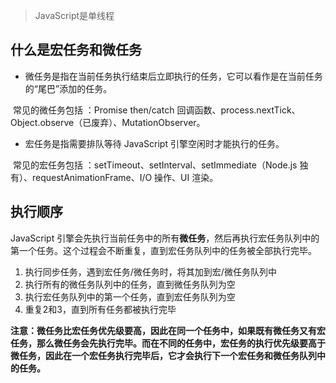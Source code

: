 > JavaScript是单线程

## 什么是宏任务和微任务

- 微任务是指在当前任务执行结束后立即执行的任务，它可以看作是在当前任务的“尾巴”添加的任务。

​		常见的微任务包括 ：Promise then/catch 回调函数、process.nextTick、Object.observe（已废弃）、MutationObserver。 

- 宏任务是指需要排队等待 JavaScript 引擎空闲时才能执行的任务。

​		常见的宏任务包括 ：setTimeout、setInterval、setImmediate（Node.js 独有）、requestAnimationFrame、I/O 操作、UI 渲染。 

## 执行顺序

JavaScript 引擎会先执行当前任务中的所有**微任务**，然后再执行宏任务队列中的第一个任务。这个过程会不断重复，直到宏任务队列中的任务被全部执行完毕。

1. 执行同步任务，遇到宏任务/微任务时，将其加到宏/微任务队列中
2. 执行所有的微任务队列中的任务，直到微任务队列为空
3. 执行宏任务队列中的第一个任务，直到宏任务队列为空
4. 重复2和3，直到所有任务都被执行完毕

**注意：微任务比宏任务优先级要高，因此在同一个任务中，如果既有微任务又有宏任务，那么微任务会先执行完毕。而在不同的任务中，宏任务的执行优先级要高于微任务，因此在一个宏任务执行完毕后，它才会执行下一个宏任务和微任务队列中的任务。**